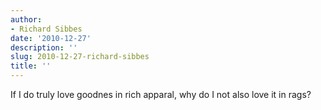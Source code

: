 ```yaml
---
author:
- Richard Sibbes
date: '2010-12-27'
description: ''
slug: 2010-12-27-richard-sibbes
title: ''
---
```

If I do truly love goodnes in rich apparal, why do I not also love it in rags?



